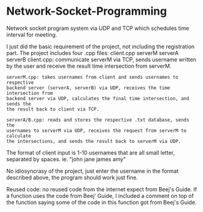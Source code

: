 # Network-Socket-Programming
Network socket program system via UDP and TCP which schedules time interval for meeting.

I just did the basic requirement of the project, not including the registration part.
The project includes four .cpp files: client.cpp serverM serverA serverB
    client.cpp: communicate serverM via TCP, sends username written by the user
    and receive the result time intersection from serverM.

    serverM.cpp: takes usernames from client and sends usernames to respective
    backend server (serverA, serverB) via UDP, receives the time intersection from
    backend server via UDP, calculates the final time intersection, and sends the
    the result back to client via TCP.

    serverA/B.cpp: reads and stores the respective .txt database, sends the 
    usernames to serverM via UDP, receives the request from serverM to calculate
    the intersections, and sends the result back to serverM via UDP.

The format of client input is 1-10 usernames that are all small letter, separated
by spaces. ie. "john jane james amy"

No idiosyncrasy of the project, just enter the username in the format described 
above, the program should work just fine.

Reused code: no reused code from the internet expect from Beej's Guide. If a 
function uses the code from Beej' Guide, I included a comment on top of the
function saying some of the code in this function got from Beej's Guide.
